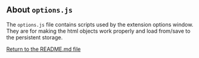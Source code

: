 ## About `options.js`

The `options.js` file contains scripts used by the extension options window. They are for making the html objects work properly and load from/save to the persistent storage. 

[Return to the README.md file](../README.md)
